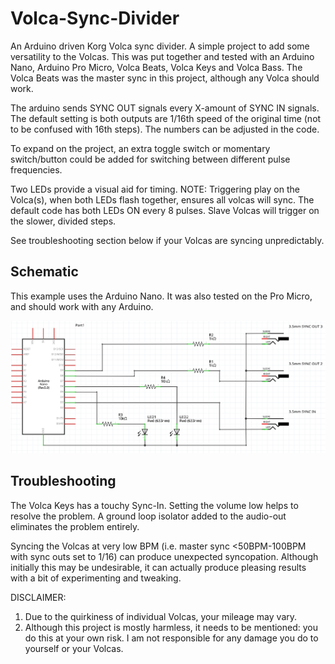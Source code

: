 # Volca-Sync-Divider

An Arduino driven Korg Volca sync divider. A simple project to add some versatility to the Volcas. This was put together and tested with an Arduino Nano, Arduino Pro Micro, Volca Beats, Volca Keys and Volca Bass. The Volca Beats was the master sync in this project, although any Volca should work. 

The arduino sends SYNC OUT signals every X-amount of SYNC IN signals. The default setting is both outputs are 1/16th speed of the original time (not to be confused with 16th steps). The numbers can be adjusted in the code. 

To expand on the project, an extra toggle switch or momentary switch/button could be added for switching between different pulse frequencies.

Two LEDs provide a visual aid for timing. 
NOTE: Triggering play on the Volca(s), when both LEDs flash together, ensures all volcas will sync. The default code has both LEDs ON every 8 pulses.
Slave Volcas will trigger on the slower, divided steps. 

See troubleshooting section below if your Volcas are syncing unpredictably.

## Schematic

This example uses the Arduino Nano. It was also tested on the Pro Micro, and should work with any Arduino.

![alt text](https://github.com/EmergentProperly/Volca-Sync-Divider/blob/main/Volca-Sync-Divider-Schematic.png)


## Troubleshooting

The Volca Keys has a touchy Sync-In. Setting the volume low helps to resolve the problem. A ground loop isolator added to the audio-out eliminates the problem entirely. 

Syncing the Volcas at very low BPM (i.e. master sync <50BPM-100BPM with sync outs set to 1/16) can produce unexpected syncopation. Although initially this may be undesirable, it can actually produce pleasing results with a bit of experimenting and tweaking.

DISCLAIMER: 
1) Due to the quirkiness of individual Volcas, your mileage may vary. 
2) Although this project is mostly harmless, it needs to be mentioned: you do this at your own risk. I am not responsible for any damage you do to yourself or your Volcas.
